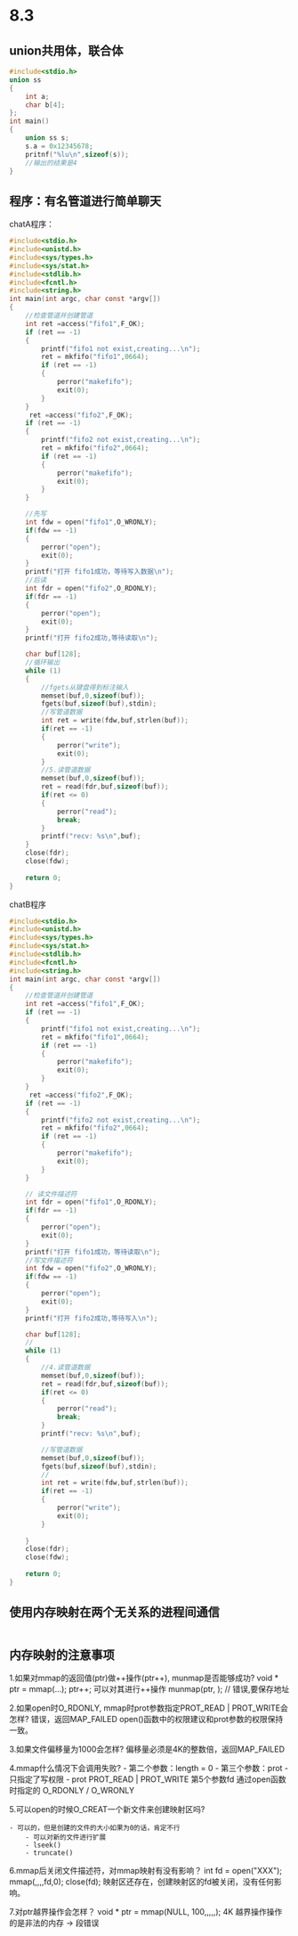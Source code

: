 # 8.3

## union共用体，联合体

```c
#include<stdio.h>
union ss
{
	int a;
    char b[4];
};
int main()
{
	union ss s;
    s.a = 0x12345678;
    pritnf("%lu\n",sizeof(s));
    //输出的结果是4
}
```

## 程序：有名管道进行简单聊天

chatA程序：

```c
#include<stdio.h>
#include<unistd.h>
#include<sys/types.h>
#include<sys/stat.h>
#include<stdlib.h>
#include<fcntl.h>
#include<string.h>
int main(int argc, char const *argv[])
{
    //检查管道并创建管道
    int ret =access("fifo1",F_OK);
    if (ret == -1)
    {
        printf("fifo1 not exist,creating...\n");
        ret = mkfifo("fifo1",0664);
        if (ret == -1)
        {
            perror("makefifo");
            exit(0);
        }
    }
     ret =access("fifo2",F_OK);
    if (ret == -1)
    {
        printf("fifo2 not exist,creating...\n");
        ret = mkfifo("fifo2",0664);
        if (ret == -1)
        {
            perror("makefifo");
            exit(0);
        }
    }

    //先写
    int fdw = open("fifo1",O_WRONLY);
    if(fdw == -1)
    {
        perror("open");
        exit(0);
    }
    printf("打开 fifo1成功，等待写入数据\n");
    //后读
    int fdr = open("fifo2",O_RDONLY);
    if(fdr == -1)
    {
        perror("open");
        exit(0);
    }
    printf("打开 fifo2成功,等待读取\n");

    char buf[128];
    //循环输出
    while (1)
    {
        //fgets从键盘得到标注输入
        memset(buf,0,sizeof(buf));
        fgets(buf,sizeof(buf),stdin);
        //写管道数据
        int ret = write(fdw,buf,strlen(buf));
        if(ret == -1)
        {
            perror("write");
            exit(0);
        }
        //5.读管道数据
        memset(buf,0,sizeof(buf));
        ret = read(fdr,buf,sizeof(buf));
        if(ret <= 0)
        {
            perror("read");
            break;
        }
        printf("recv: %s\n",buf);
    }
    close(fdr);
    close(fdw);
    
    return 0;
}

```

chatB程序

```C
#include<stdio.h>
#include<unistd.h>
#include<sys/types.h>
#include<sys/stat.h>
#include<stdlib.h>
#include<fcntl.h>
#include<string.h>
int main(int argc, char const *argv[])
{
    //检查管道并创建管道
    int ret =access("fifo1",F_OK);
    if (ret == -1)
    {
        printf("fifo1 not exist,creating...\n");
        ret = mkfifo("fifo1",0664);
        if (ret == -1)
        {
            perror("makefifo");
            exit(0);
        }
    }
     ret =access("fifo2",F_OK);
    if (ret == -1)
    {
        printf("fifo2 not exist,creating...\n");
        ret = mkfifo("fifo2",0664);
        if (ret == -1)
        {
            perror("makefifo");
            exit(0);
        }
    }

    // 读文件描述符
    int fdr = open("fifo1",O_RDONLY);
    if(fdr == -1)
    {
        perror("open");
        exit(0);
    }
    printf("打开 fifo1成功，等待读取\n");
    //写文件描述符
    int fdw = open("fifo2",O_WRONLY);
    if(fdw == -1)
    {
        perror("open");
        exit(0);
    }
    printf("打开 fifo2成功,等待写入\n");

    char buf[128];
    //
    while (1)
    {
        //4.读管道数据
        memset(buf,0,sizeof(buf));
        ret = read(fdr,buf,sizeof(buf));
        if(ret <= 0)
        {
            perror("read");
            break;
        }
        printf("recv: %s\n",buf);

        //写管道数据
        memset(buf,0,sizeof(buf));
        fgets(buf,sizeof(buf),stdin);
        //
        int ret = write(fdw,buf,strlen(buf));
        if(ret == -1)
        {
            perror("write");
            exit(0);
        }
        
    }
    close(fdr);
    close(fdw);
    
    return 0;
}

```

## 使用内存映射在两个无关系的进程间通信

```c

```

## 内存映射的注意事项

1.如果对mmap的返回值(ptr)做++操作(ptr++), munmap是否能够成功?
void * ptr = mmap(...);
ptr++;  可以对其进行++操作
munmap(ptr,  );   // 错误,要保存地址

2.如果open时O_RDONLY, mmap时prot参数指定PROT_READ | PROT_WRITE会怎样?
错误，返回MAP_FAILED
open()函数中的权限建议和prot参数的权限保持一致。

3.如果文件偏移量为1000会怎样?
偏移量必须是4K的整数倍，返回MAP_FAILED

4.mmap什么情况下会调用失败?
    - 第二个参数：length = 0
        - 第三个参数：prot
        - 只指定了写权限
        - prot PROT_READ | PROT_WRITE
          第5个参数fd 通过open函数时指定的 O_RDONLY / O_WRONLY

5.可以open的时候O_CREAT一个新文件来创建映射区吗?

    - 可以的，但是创建的文件的大小如果为0的话，肯定不行
        - 可以对新的文件进行扩展
        - lseek()
        - truncate()

6.mmap后关闭文件描述符，对mmap映射有没有影响？
    int fd = open("XXX");
    mmap(,,,,fd,0);
    close(fd); 
    映射区还存在，创建映射区的fd被关闭，没有任何影响。

7.对ptr越界操作会怎样？
void * ptr = mmap(NULL, 100,,,,,);
4K
越界操作操作的是非法的内存 -> 段错误